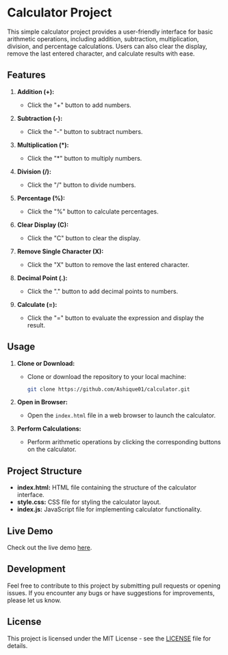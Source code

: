# Calculator Project

This simple calculator project provides a user-friendly interface for basic arithmetic operations, including addition, subtraction, multiplication, division, and percentage calculations. Users can also clear the display, remove the last entered character, and calculate results with ease.

## Features

1. **Addition (+):**
   - Click the "+" button to add numbers.

2. **Subtraction (-):**
   - Click the "-" button to subtract numbers.

3. **Multiplication (*):**
   - Click the "*" button to multiply numbers.

4. **Division (/):**
   - Click the "/" button to divide numbers.

5. **Percentage (%):**
   - Click the "%" button to calculate percentages.

6. **Clear Display (C):**
   - Click the "C" button to clear the display.

7. **Remove Single Character (X):**
   - Click the "X" button to remove the last entered character.

8. **Decimal Point (.):**
   - Click the "." button to add decimal points to numbers.

9. **Calculate (=):**
   - Click the "=" button to evaluate the expression and display the result.

## Usage

1. **Clone or Download:**
   - Clone or download the repository to your local machine:

     ```bash
     git clone https://github.com/Ashique01/calculator.git
     ```

2. **Open in Browser:**
   - Open the `index.html` file in a web browser to launch the calculator.

3. **Perform Calculations:**
   - Perform arithmetic operations by clicking the corresponding buttons on the calculator.

## Project Structure

- **index.html:** HTML file containing the structure of the calculator interface.
- **style.css:** CSS file for styling the calculator layout.
- **index.js:** JavaScript file for implementing calculator functionality.

## Live Demo

Check out the live demo [here](https://simple-calculator01.netlify.app/).

## Development

Feel free to contribute to this project by submitting pull requests or opening issues. If you encounter any bugs or have suggestions for improvements, please let us know.

## License

This project is licensed under the MIT License - see the [LICENSE](LICENSE) file for details.

